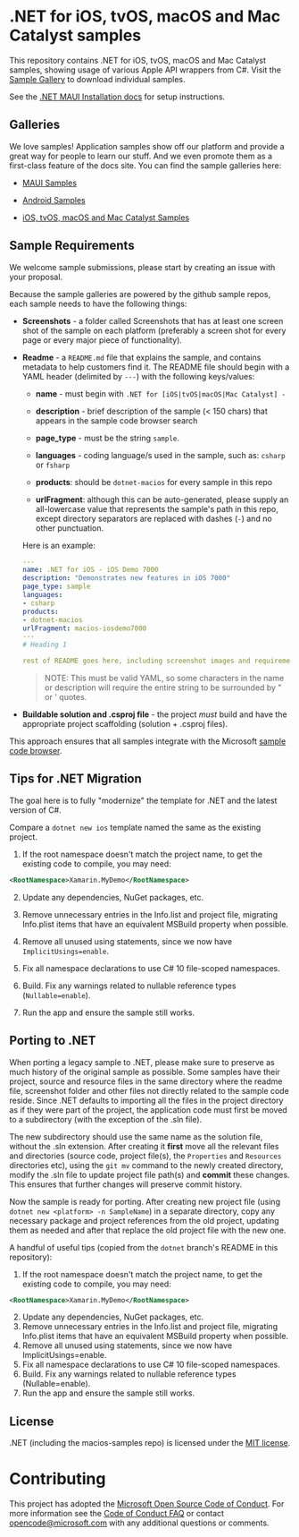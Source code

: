 # .NET for iOS, tvOS, macOS and Mac Catalyst samples

This repository contains .NET for iOS, tvOS, macOS and Mac Catalyst samples, showing usage of various
Apple API wrappers from C#. Visit the [Sample Gallery](https://docs.microsoft.com/samples/browse/?term=dotnet-macios)
to download individual samples.

See the [.NET MAUI Installation docs](https://docs.microsoft.com/en-us/dotnet/maui/get-started/installation) for setup instructions.

## Galleries

We love samples! Application samples show off our platform and provide a great way for people to learn our stuff. And we even promote them as a first-class feature of the docs site. You can find the sample galleries here:

- [MAUI Samples](https://learn.microsoft.com/samples/browse/?term=maui)

- [Android Samples](https://docs.microsoft.com/samples/browse/?term=dotnet-android)

- [iOS, tvOS, macOS and Mac Catalyst Samples](https://docs.microsoft.com/samples/browse/?term=dotnet-macios)

## Sample Requirements

We welcome sample submissions, please start by creating an issue with your proposal.

Because the sample galleries are powered by the github sample repos, each sample needs to have the following things:

- **Screenshots** - a folder called Screenshots that has at least one screen shot of the sample on each platform (preferably a screen shot for every page or every major piece of functionality).

- **Readme** - a `README.md` file that explains the sample, and contains metadata to help customers find it. The README file should begin with a YAML header (delimited by `---`) with the following keys/values:

    - **name** - must begin with `.NET for [iOS|tvOS|macOS|Mac Catalyst] -`

    - **description** - brief description of the sample (&lt; 150 chars) that appears in the sample code browser search

    - **page_type** - must be the string `sample`.

    - **languages** - coding language/s used in the sample, such as: `csharp` or `fsharp`

    - **products**: should be `dotnet-macios` for every sample in this repo

    - **urlFragment**: although this can be auto-generated, please supply an all-lowercase value that represents the sample's path in this repo, except directory separators are replaced with dashes (`-`) and no other punctuation.

    Here is an example:

    ```yaml
    ---
    name: .NET for iOS - iOS Demo 7000
    description: "Demonstrates new features in iOS 7000"
    page_type: sample
    languages:
    - csharp
    products:
    - dotnet-macios
    urlFragment: macios-iosdemo7000
    ---
    # Heading 1

    rest of README goes here, including screenshot images and requirements/instructions to get it running
    ```

    > NOTE: This must be valid YAML, so some characters in the name or description will require the entire string to be surrounded by " or ' quotes.

- **Buildable solution and .csproj file** - the project _must_ build and have the appropriate project scaffolding (solution + .csproj files).

This approach ensures that all samples integrate with the Microsoft [sample code browser](https://learn.microsoft.com/samples/browse/?term=dotnet-macios).


## Tips for .NET Migration

The goal here is to fully "modernize" the template for .NET and the latest version of C#.

Compare a `dotnet new ios` template named the same as the existing project.

1. If the root namespace doesn't match the project name, to get the
   existing code to compile, you may need:

```xml
<RootNamespace>Xamarin.MyDemo</RootNamespace>
```

2. Update any dependencies, NuGet packages, etc.

3. Remove unnecessary entries in the Info.list and project file, migrating Info.plist
   items that have an equivalent MSBuild property when possible.

4. Remove all unused using statements, since we now have
   `ImplicitUsings=enable`.

5. Fix all namespace declarations to use C# 10 file-scoped namespaces.

6. Build. Fix any warnings related to nullable reference types (`Nullable=enable`).

7. Run the app and ensure the sample still works.

## Porting to .NET

When porting a legacy sample to .NET, please make sure to preserve as
much history of the original sample as possible.  Some samples have
their project, source and resource files in the same directory where
the readme file, screenshot folder and other files not directly
related to the sample code reside.  Since .NET defaults to importing
all the files in the project directory as if they were part of the
project, the application code must first be moved to a subdirectory
(with the exception of the .sln file).

The new subdirectory should use the same name as the solution file,
without the .sln extension.  After creating it **first** move all the
relevant files and directories (source code, project file(s), the
`Properties` and `Resources` directories etc), using the `git mv`
command to the newly created directory, modify the .sln file to update
project file path(s) and **commit** these changes.  This ensures that
further changes will preserve commit history.

Now the sample is ready for porting.  After creating new project file
(using `dotnet new <platform> -n SampleName`) in a separate directory,
copy any necessary package and project references from the old
project, updating them as needed and after that replace the old
project file with the new one.  

A handful of useful tips (copied from the `dotnet` branch's README in
this repository):

  1. If the root namespace doesn't match the project name, to get the existing code to compile, you may need:

``` xml
<RootNamespace>Xamarin.MyDemo</RootNamespace>

```
  2. Update any dependencies, NuGet packages, etc.
  3. Remove unnecessary entries in the Info.list and project file, migrating Info.plist
     items that have an equivalent MSBuild property when possible.
  4. Remove all unused using statements, since we now have ImplicitUsings=enable.
  5. Fix all namespace declarations to use C# 10 file-scoped namespaces.
  6. Build. Fix any warnings related to nullable reference types (Nullable=enable).
  7. Run the app and ensure the sample still works.

## License

.NET (including the macios-samples repo) is licensed under the [MIT license](./LICENSE).

# Contributing

This project has adopted the [Microsoft Open Source Code of Conduct](https://opensource.microsoft.com/codeofconduct/). For more information see the [Code of Conduct FAQ](https://opensource.microsoft.com/codeofconduct/faq/) or contact [opencode@microsoft.com](mailto:opencode@microsoft.com) with any additional questions or comments.
